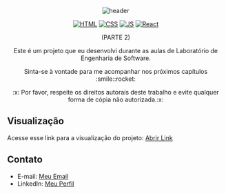 <p align="center">
  
<img src="https://camo.githubusercontent.com/82291b0fe831bfc6781e07fc5090cbd0a8b912bb8b8d4fec0696c881834f81ac/68747470733a2f2f70726f626f742e6d656469612f394575424971676170492e676966" width="100%" height="2">

</p>
<div align="center">
  
![header](https://capsule-render.vercel.app/api?type=soft&text=⭐️LABORATÓRIO%20DE%20ENGENHARIA%20DE%20SOFTWARE⭐&fontAlign=50&fontAlignY=60&fontSize=30&animation=fadeIn&height=100)

</div>

<div align="center">
  
  [![HTML](https://img.shields.io/badge/Feito%20com-HTML-purple)](#) 
  [![CSS](https://img.shields.io/badge/Feito%20com-CSS-purple)](#) 
  [![JS](https://img.shields.io/badge/Feito%20com-JavaScript-purple)](#) 
  [![React](https://img.shields.io/badge/Feito%20com-React-purple)](#) 
  
</div>
<p align="center">(PARTE 2)</p>
<p align="center">Este é um projeto que eu desenvolvi durante as aulas de Laboratório de Engenharia de Software. </p>
<p align="center">Sinta-se à vontade para me acompanhar nos próximos capítulos :smile::rocket:</p>
<p align="center"> :x: Por favor, respeite os direitos autorais deste trabalho e evite qualquer forma de cópia não autorizada.:x:</p>

## Visualização

Acesse esse link para a visualização do projeto: [Abrir Link](https://lab-eng-soft-react.vercel.app/)

## Contato

- E-mail: [Meu Email](mailto:agonsalvessissa@gmail.com)
- LinkedIn: [Meu Perfil](https://www.linkedin.com/in/alerrandra)

<p align="center">
<img src="https://camo.githubusercontent.com/82291b0fe831bfc6781e07fc5090cbd0a8b912bb8b8d4fec0696c881834f81ac/68747470733a2f2f70726f626f742e6d656469612f394575424971676170492e676966" width="100%" height="2">
</p>
